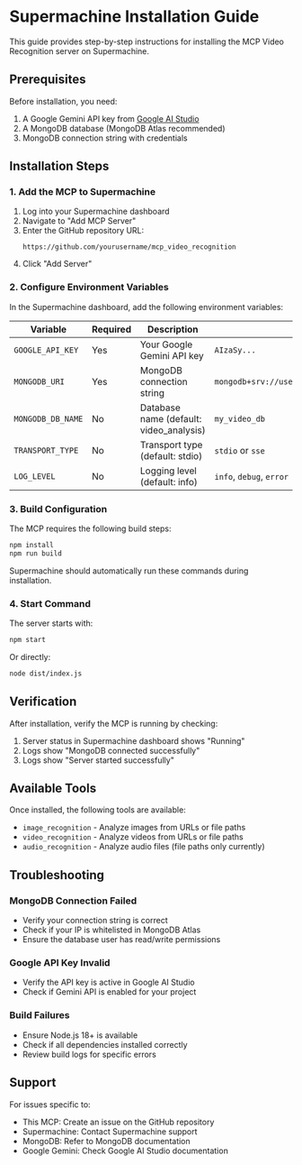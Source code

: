 # Supermachine Installation Guide

This guide provides step-by-step instructions for installing the MCP Video Recognition server on Supermachine.

## Prerequisites

Before installation, you need:
1. A Google Gemini API key from [Google AI Studio](https://makersuite.google.com/app/apikey)
2. A MongoDB database (MongoDB Atlas recommended)
3. MongoDB connection string with credentials

## Installation Steps

### 1. Add the MCP to Supermachine

1. Log into your Supermachine dashboard
2. Navigate to "Add MCP Server"
3. Enter the GitHub repository URL:
   ```
   https://github.com/yourusername/mcp_video_recognition
   ```
4. Click "Add Server"

### 2. Configure Environment Variables

In the Supermachine dashboard, add the following environment variables:

| Variable | Required | Description | Example |
|----------|----------|-------------|---------|
| `GOOGLE_API_KEY` | Yes | Your Google Gemini API key | `AIzaSy...` |
| `MONGODB_URI` | Yes | MongoDB connection string | `mongodb+srv://user:pass@cluster.mongodb.net/` |
| `MONGODB_DB_NAME` | No | Database name (default: video_analysis) | `my_video_db` |
| `TRANSPORT_TYPE` | No | Transport type (default: stdio) | `stdio` or `sse` |
| `LOG_LEVEL` | No | Logging level (default: info) | `info`, `debug`, `error` |

### 3. Build Configuration

The MCP requires the following build steps:
```bash
npm install
npm run build
```

Supermachine should automatically run these commands during installation.

### 4. Start Command

The server starts with:
```bash
npm start
```

Or directly:
```bash
node dist/index.js
```

## Verification

After installation, verify the MCP is running by checking:
1. Server status in Supermachine dashboard shows "Running"
2. Logs show "MongoDB connected successfully"
3. Logs show "Server started successfully"

## Available Tools

Once installed, the following tools are available:

- `image_recognition` - Analyze images from URLs or file paths
- `video_recognition` - Analyze videos from URLs or file paths
- `audio_recognition` - Analyze audio files (file paths only currently)

## Troubleshooting

### MongoDB Connection Failed
- Verify your connection string is correct
- Check if your IP is whitelisted in MongoDB Atlas
- Ensure the database user has read/write permissions

### Google API Key Invalid
- Verify the API key is active in Google AI Studio
- Check if Gemini API is enabled for your project

### Build Failures
- Ensure Node.js 18+ is available
- Check if all dependencies installed correctly
- Review build logs for specific errors

## Support

For issues specific to:
- This MCP: Create an issue on the GitHub repository
- Supermachine: Contact Supermachine support
- MongoDB: Refer to MongoDB documentation
- Google Gemini: Check Google AI Studio documentation